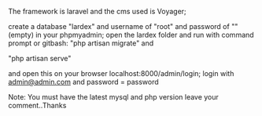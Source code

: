 The framework is laravel and the cms used is Voyager;


create a database "lardex" and username of "root" and password of ""(empty) in your phpmyadmin;
open the lardex folder and run with command prompt or gitbash:
"php artisan migrate" and

"php artisan serve"

and open this on your browser
localhost:8000/admin/login;
login with admin@admin.com and password = password 

Note: You must have the latest mysql and php version
leave your comment..Thanks
